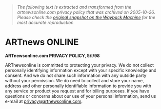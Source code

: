 > *The following text is extracted and transformed from the artnewsonline.com privacy policy that was archived on 2005-10-26. Please check the [original snapshot on the Wayback Machine](https://web.archive.org/web/20051026152700id_/http%3A//www.artnewsonline.com/privacy.cfm) for the most accurate reproduction.*

# ARTnews ONLINE

**ARTnewsonline.com PRIVACY POLICY, 5/l/98**

ARTnewsonline is committed to protecting your privacy. We do not collect personally identifying information except with your specific knowledge and consent. And we do not share such information with any outside party without your permission. We do need to collect and store your name, address and other personally identifiable information to provide you with any service or product you request and for billing purposes. If you have questions or concerns about our use of your personal information, send us e-mail at [privacy@artnewsonline.com](mailto:privacy@artnewsonline.com).
